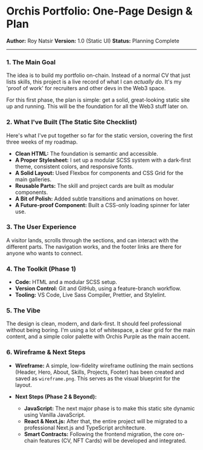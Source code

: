 # Orchis Portfolio: One-Page Design & Plan

**Author:** Roy Natsir
**Version:** 1.0 (Static UI)
**Status:** Planning Complete

---

### 1. The Main Goal

The idea is to build my portfolio on-chain. Instead of a normal CV that just lists skills, this project is a live record of what I can _actually do_. It's my 'proof of work' for recruiters and other devs in the Web3 space.

For this first phase, the plan is simple: get a solid, great-looking static site up and running. This will be the foundation for all the Web3 stuff later on.

### 2. What I've Built (The Static Site Checklist)

Here's what I've put together so far for the static version, covering the first three weeks of my roadmap.

- **Clean HTML:** The foundation is semantic and accessible.
- **A Proper Stylesheet:** I set up a modular SCSS system with a dark-first theme, consistent colors, and responsive fonts.
- **A Solid Layout:** Used Flexbox for components and CSS Grid for the main galleries.
- **Reusable Parts:** The skill and project cards are built as modular components.
- **A Bit of Polish:** Added subtle transitions and animations on hover.
- **A Future-proof Component:** Built a CSS-only loading spinner for later use.

### 3. The User Experience

A visitor lands, scrolls through the sections, and can interact with the different parts. The navigation works, and the footer links are there for anyone who wants to connect.

### 4. The Toolkit (Phase 1)

- **Code:** HTML and a modular SCSS setup.
- **Version Control:** Git and GitHub, using a feature-branch workflow.
- **Tooling:** VS Code, Live Sass Compiler, Prettier, and Stylelint.

### 5. The Vibe

The design is clean, modern, and dark-first. It should feel professional without being boring. I'm using a lot of whitespace, a clear grid for the main content, and a simple color palette with Orchis Purple as the main accent.

### 6. Wireframe & Next Steps

- **Wireframe:** A simple, low-fidelity wireframe outlining the main sections (Header, Hero, About, Skills, Projects, Footer) has been created and saved as `wireframe.png`. This serves as the visual blueprint for the layout.

- **Next Steps (Phase 2 & Beyond):**
  - **JavaScript:** The next major phase is to make this static site dynamic using Vanilla JavaScript.
  - **React & Next.js:** After that, the entire project will be migrated to a professional Next.js and TypeScript architecture.
  - **Smart Contracts:** Following the frontend migration, the core on-chain features (CV, NFT Cards) will be developed and integrated.
